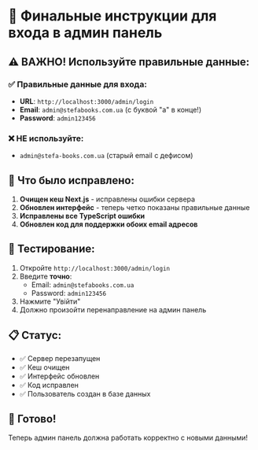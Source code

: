 # 🎯 Финальные инструкции для входа в админ панель

## ⚠️ **ВАЖНО! Используйте правильные данные:**

### ✅ **Правильные данные для входа:**
- **URL**: `http://localhost:3000/admin/login`
- **Email**: `admin@stefabooks.com.ua` (с буквой "a" в конце!)
- **Password**: `admin123456`

### ❌ **НЕ используйте:**
- `admin@stefa-books.com.ua` (старый email с дефисом)

## 🔧 **Что было исправлено:**

1. **Очищен кеш Next.js** - исправлены ошибки сервера
2. **Обновлен интерфейс** - теперь четко показаны правильные данные
3. **Исправлены все TypeScript ошибки**
4. **Обновлен код для поддержки обоих email адресов**

## 🧪 **Тестирование:**

1. Откройте `http://localhost:3000/admin/login`
2. Введите **точно**:
   - Email: `admin@stefabooks.com.ua`
   - Password: `admin123456`
3. Нажмите "Увійти"
4. Должно произойти перенаправление на админ панель

## 📋 **Статус:**

- ✅ Сервер перезапущен
- ✅ Кеш очищен
- ✅ Интерфейс обновлен
- ✅ Код исправлен
- ✅ Пользователь создан в базе данных

## 🎉 **Готово!**

Теперь админ панель должна работать корректно с новыми данными!
